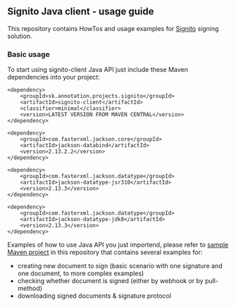 ## Signito Java client - usage guide

This repository contains HowTos and usage examples for [Signito](https://www.signito.sk/en/home/) signing solution.

### Basic usage

To start using signito-client Java API just include these Maven dependencies into your project:

```
<dependency>
	<groupId>sk.annotation.projects.signito</groupId>
    <artifactId>signito-client</artifactId>
    <classifier>minimal</classifier>
    <version>LATEST VERSION FROM MAVEN CENTRAL</version>
</dependency>

<dependency>
	<groupId>com.fasterxml.jackson.core</groupId>
    <artifactId>jackson-databind</artifactId>
    <version>2.13.2.2</version>
</dependency>

<dependency>
    <groupId>com.fasterxml.jackson.datatype</groupId>
    <artifactId>jackson-datatype-jsr310</artifactId>
    <version>2.13.3</version>
</dependency>

<dependency>
    <groupId>com.fasterxml.jackson.datatype</groupId>
    <artifactId>jackson-datatype-jdk8</artifactId>
    <version>2.13.3</version>
</dependency>
```

Examples of how to use Java API you just importend, please refer to [sample Maven project](java_sample_client/) in this repository that contains several examples for: 
- creating new document to sign (basic scenario with one signature and one document, to more complex examples)
- checking whether document is signed (either by webhook or by pull-method)
- downloading signed documents & signature protocol
